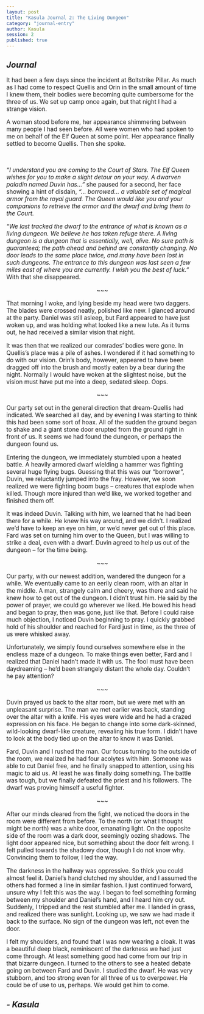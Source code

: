 ```yaml
---
layout: post
title: "Kasula Journal 2: The Living Dungeon"
category: "journal-entry"
author: Kasula
session: 2
published: true
---
```


<h2 class="Kasula-handwriting"><em>Journal</em></h2>
<div  style="font-size:110%;margin:auto">
<p>It had been a few days since the incident at Boltstrike Pillar. As much as I had come to respect Quellis and Orin in the small amount of time I knew them, their bodies were becoming quite cumbersome for the three of us. We set up camp once again, but that night I had a strange vision.</p>

<p>A woman stood before me, her appearance shimmering between many people I had seen before. All were women who had spoken to me on behalf of the Elf Queen at some point. Her appearance finally settled to become Quellis. Then she spoke.</p>
<br>
<p><em>“I understand you are coming to the Court of Stars. The Elf Queen wishes for you to make a slight detour on your way. A dwarven paladin named Duvin has…”</em> she paused for a second, her face showing a hint of disdain, <em>“… borrowed… a valuable set of magical armor from the royal guard. The Queen would like you and your companions to retrieve the armor and the dwarf and bring them to the Court.</em></p>

<p><em>“We last tracked the dwarf to the entrance of what is known as a living dungeon. We believe he has taken refuge there. A living dungeon is a dungeon that is essentially, well, alive. No sure path is guaranteed; the path ahead and behind are constantly changing. No door leads to the same place twice, and many have been lost in such dungeons. The entrance to this dungeon was last seen a few miles east of where you are currently. I wish you the best of luck.”</em> With that she disappeared.</p>

<p style="text-align:center">~~~</p>

<p>That morning I woke, and lying beside my head were two daggers. The blades were crossed neatly, polished like new. I glanced around at the party. Daniel was still asleep, but Fard appeared to have just woken up, and was holding what looked like a new lute. As it turns out, he had received a similar vision that night.</p>

<p>It was then that we realized our comrades’ bodies were gone. In Quellis’s place was a pile of ashes. I wondered if it had something to do with our vision. Orin’s body, however, appeared to have been dragged off into the brush and mostly eaten by a bear during the night. Normally I would have woken at the slightest noise, but the vision must have put me into a deep, sedated sleep. Oops.</p>

<p style="text-align:center">~~~</p>

<p>Our party set out in the general direction that dream-Quellis had indicated. We searched all day, and by evening I was starting to think this had been some sort of hoax. All of the sudden the ground began to shake and a giant stone door erupted from the ground right in front of us. It seems we had found the dungeon, or perhaps the dungeon found us.</p>

<p>Entering the dungeon, we immediately stumbled upon a heated battle. A heavily armored dwarf wielding a hammer was fighting several huge flying bugs. Guessing that this was our “borrower”, Duvin, we reluctantly jumped into the fray. However, we soon realized we were fighting boom bugs – creatures that explode when killed. Though more injured than we’d like, we worked together and finished them off.</p>

<p>It was indeed Duvin. Talking with him, we learned that he had been there for a while. He knew his way around, and we didn’t. I realized we’d have to keep an eye on him, or we’d never get out of this place. Fard was set on turning him over to the Queen, but I was willing to strike a deal, even with a dwarf. Duvin agreed to help us out of the dungeon – for the time being.</p>

<p style="text-align:center">~~~</p>

<p>Our party, with our newest addition, wandered the dungeon for a while. We eventually came to an eerily clean room, with an altar in the middle. A man, strangely calm and cheery, was there and said he knew how to get out of the dungeon. I didn’t trust him. He said by the power of prayer, we could go wherever we liked. He bowed his head and began to pray, then was gone, just like that. Before I could raise much objection, I noticed Duvin beginning to pray. I quickly grabbed hold of his shoulder and reached for Fard just in time, as the three of us were whisked away.</p>

<p>Unfortunately, we simply found ourselves somewhere else in the endless maze of a dungeon. To make things even better, Fard and I realized that Daniel hadn’t made it with us. The fool must have been daydreaming – he’d been strangely distant the whole day. Couldn’t he pay attention?</p>

<p style="text-align:center">~~~</p>

<p>Duvin prayed us back to the altar room, but we were met with an unpleasant surprise. The man we met earlier was back, standing over the altar with a knife. His eyes were wide and he had a crazed expression on his face. He began to change into some dark-skinned, wild-looking dwarf-like creature, revealing his true form. I didn’t have to look at the body tied up on the altar to know it was Daniel.</p>

<p>Fard, Duvin and I rushed the man. Our focus turning to the outside of the room, we realized he had four acolytes with him. Someone was able to cut Daniel free, and he finally snapped to attention, using his magic to aid us. At least he was finally doing something. The battle was tough, but we finally defeated the priest and his followers. The dwarf was proving himself a useful fighter.</p>

<p style="text-align:center">~~~</p>

<p>After our minds cleared from the fight, we noticed the doors in the room were different from before. To the north (or what I thought might be north) was a white door, emanating light. On the opposite side of the room was a dark door, seemingly oozing shadows. The light door appeared nice, but something about the door felt wrong. I felt pulled towards the shadowy door, though I do not know why. Convincing them to follow, I led the way.</p>

<p>The darkness in the hallway was oppressive. So thick you could almost feel it. Daniel’s hand clutched my shoulder, and I assumed the others had formed a line in similar fashion. I just continued forward, unsure why I felt this was the way. I began to feel something forming between my shoulder and Daniel’s hand, and I heard him cry out. Suddenly, I tripped and the rest stumbled after me. I landed in grass, and realized there was sunlight. Looking up, we saw we had made it back to the surface. No sign of the dungeon was left, not even the door.</p>

<p>I felt my shoulders, and found that I was now wearing a cloak.  It was a beautiful deep black, reminiscent of the darkness we had just come through. At least something good had come from our trip in that bizarre dungeon. I turned to the others to see a heated debate going on between Fard and Duvin. I studied the dwarf. He was very stubborn, and too strong even for all three of us to overpower. He could be of use to us, perhaps. We would get him to come.</p>

</div>
<h2 class="Kasula-handwriting"><em>- Kasula</em></h2>
<br/>